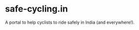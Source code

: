 safe-cycling.in
===============

A portal to help cyclists to ride safely in India (and everywhere!).
